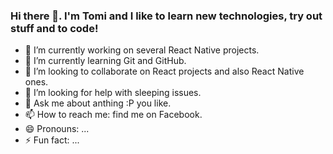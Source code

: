 ### Hi there 👋. I'm Tomi and I like to learn new technologies, try out stuff and to code!

- 🔭 I’m currently working on several React Native projects.
- 🌱 I’m currently learning Git and GitHub.
- 👯 I’m looking to collaborate on React projects and also React Native ones.
- 🤔 I’m looking for help with sleeping issues.
- 💬 Ask me about anthing :P you like.
- 📫 How to reach me: find me on Facebook.
- 😄 Pronouns: ...
- ⚡ Fun fact: ...
